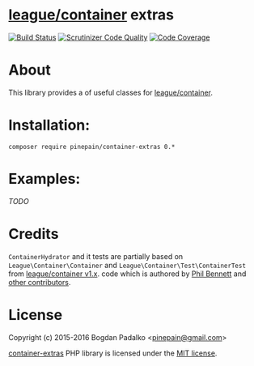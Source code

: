 # [league/container](https://github.com/thephpleague/container) extras

[![Build Status](https://travis-ci.org/pinepain/container-extras.svg)](https://travis-ci.org/pinepain/container-extras)
[![Scrutinizer Code Quality](https://scrutinizer-ci.com/g/pinepain/container-extras/badges/quality-score.png)](https://scrutinizer-ci.com/g/pinepain/container-extras)
[![Code Coverage](https://scrutinizer-ci.com/g/pinepain/container-extras/badges/coverage.png)](https://scrutinizer-ci.com/g/pinepain/container-extras)

# About

This library provides a of useful classes for [league/container](https://github.com/thephpleague/container).


# Installation:

`composer require pinepain/container-extras 0.*`

# Examples:

*TODO*

# Credits

`ContainerHydrator` and it tests are partially based on `League\Container\Container` and `League\Container\Test\ContainerTest`
from [league/container v1.x](https://github.com/thephpleague/container/tree/1.x).
code which is authored by [Phil Bennett](https://github.com/philipobenito)
and [other contributors](https://github.com/thephpleague/container/contributors).

# License

Copyright (c) 2015-2016 Bogdan Padalko &lt;pinepain@gmail.com&gt;

[container-extras](https://github.com/pinepain/container-extras) PHP library is licensed under the [MIT license](http://opensource.org/licenses/MIT).
